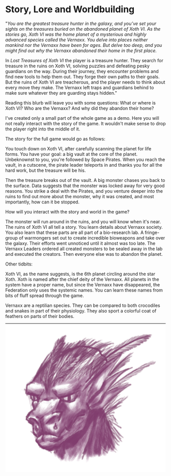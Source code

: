 # Story, Lore and Worldbuilding

"_You are the greatest treasure hunter in the galaxy, and you’ve set your sights on the treasures buried on the abandoned planet of Xoth VI. As the stories go, Xoth VI was the home planet of a mysterious and highly advanced species called the Vernaxx. You delve into places neither mankind nor the Vernaxx have been for ages. But delve too deep, and you might find out why the Vernaxx abandoned their home in the first place._

In _Lost Treasures of Xoth VI_ the player is a treasure hunter. They search for treasure in the ruins on Xoth VI, solving puzzles and defeating pesky guardians on the way. During their journey, they encounter problems and find new tools to help them out. They forge their own paths to their goals. But the ruins of Xoth VI are treacherous, and the player needs to think about every move they make. The Vernaxx left traps and guardians behind to make sure whatever they are guarding stays hidden."

Reading this blurb will leave you with some questions: What or where is Xoth VI? Who are the Vernaxx? And why did they abandon their home?

I've created only a small part of the whole game as a demo. Here you will not really interact with the story of the game. It wouldn't make sense to drop the player right into the middle of it.

The story for the full game would go as follows:&#x20;

You touch down on Xoth VI, after carefully scanning the planet for life forms. You have your goal: a big vault at the core of the planet. Unbeknownst to you, you're followed by Space Pirates. When you reach the vault, in a cutscene, the pirate leader teleports in and thanks you for all the hard work, but the treasure will be his.

Then the treasure breaks out of the vault. A big monster chases you back to the surface. Data suggests that the monster was locked away for very good reasons. You strike a deal with the Pirates, and you venture deeper into the ruins to find out more about the monster, why it was created, and most importantly, how can it be stopped.



How will you interact with the story and world in the game?

The monster will run around in the ruins, and you will know when it's near. The ruins of Xoth VI all tell a story. You learn details about Vernaxx society. You also learn that these parts are all part of a bio-research lab. A fringe-group of warmongers set out to create incredible bioweapons and take over the galaxy. Their efforts went unnoticed until it almost was too late. The Vernaxx Leaders ordered all created monsters to be sealed away in the lab and executed the creators. Then everyone else was to abandon the planet.



Other tidbits:

Xoth VI, as the name suggests, is the 6th planet circling around the star Xoth. Xoth is named after the chief deity of the Vernaxx. All planets in the system have a proper name, but since the Vernaxx have disappeared, the Federation only uses the systemic names. You can learn these names from bits of fluff spread through the game.

Vernaxx are a reptilian species. They can be compared to both crocodiles and snakes in part of their physiology. They also sport a colorful coat of feathers on parts of their bodies.

![I like drawing, but character designs were not part of the learning goals.](<../.gitbook/assets/image (4).png>)
